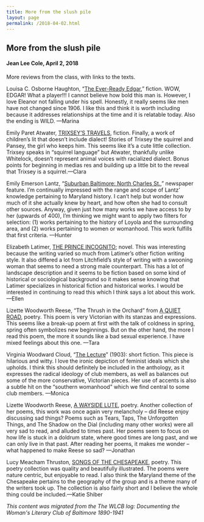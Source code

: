```yaml
---
title: More from the slush pile
layout: page
permalink: /2018-04-02.html
---
```

<style>
    .container{
        font-size:1.4em;
    }
</style>

## More from the slush pile
#### Jean Lee Cole, April 2, 2018

More reviews from the class, with links to the texts.

Louisa C. Osborne Haughton, “[The Ever-Ready Edgar](https://elizajames.github.io/WLCB_draft/item.html?id=261),” fiction. WOW, EDGAR!  What a player!!! I cannot believe how bold this man is. However, I love Eleanor not falling under his spell.  Honestly, it really seems like men have not changed since 1906.  I like this and think it is worth including because it addresses relationships at the time and it is relatable today. Also the ending is WILD. —Marina

Emily Paret Atwater, [TRIXSEY’S TRAVELS](https://elizajames.github.io/WLCB_draft/item.html?id=201), fiction. Finally, a work of children’s lit that doesn’t include dialect! Stories of Trixsey the squirrel and Pansey, the girl who keeps him. This seems like it’s a cute little collection. Trixsey speaks in “squirrel language” but Atwater, thankfully unlike Whitelock, doesn’t represent animal voices with racialized dialect. Bonus points for beginning in medias res and building up a little bit to the reveal that Trixsey is a squirrel.—Clara

Emily Emerson Lantz, “[Suburban Baltimore: North Charles St.](https://elizajames.github.io/WLCB_draft/item.html?id=1921),” newspaper feature. I’m continually impressed with the range and scope of Lantz’ knowledge pertaining to Maryland history. I can’t help but wonder how much of it she actually knew by heart, and how often she had to consult other sources. Anyway, given just how many works we have access to by her (upwards of 400), I’m thinking we might want to apply two filters for selection: (1) works pertaining to the history of Loyola and the surrounding area, and (2) works pertaining to women or womanhood. This work fulfills that first criteria. —Hunter

Elizabeth Latimer, [THE PRINCE INCOGNITO](https://elizajames.github.io/WLCB_draft/item.html?id=392); novel. This was interesting because the writing varied so much from Latimer’s other fiction writing style. It also differed a lot from Litchfield’s style of writing with a swooning woman that seems to need a strong male counterpart. This has a lot of landscape description and it seems to be fiction based on some kind of historical or sociological background so it makes sense knowing that Latimer specializes in historical fiction and historical works. I would be interested in continuing to read this which I think says a lot about this work.—Ellen

Lizette Woodworth Reese, “The Thrush in the Orchard” from [A QUIET ROAD](https://elizajames.github.io/WLCB_draft/item.html?id=191), poetry. This poem is very Victorian with its stanzas and expressions. This seems like a break-up poem at first with the talk of coldness in spring, spring often symbolizes new beginnings. But on the other hand, the more I read this poem, the more it sounds like a bad sexual experience. I have mixed feelings about this one. —Tara

Virginia Woodward Cloud, “[The Lecture](https://elizajames.github.io/WLCB_draft/item.html?id=904)” (1903): short fiction. This piece is hilarious and witty. I love the ironic depiction of feminist ideals which she upholds. I think this should definitely be included in the anthology, as it expresses the radical ideology of club members, as well as balances out some of the more conservative, Victorian pieces. Her use of accents is also a subtle hit on the “southern womanhood” which we find central to some club members. —Monica

Lizette Woodworth Reese, [A WAYSIDE LUTE](https://elizajames.github.io/WLCB_draft/item.html?id=194), poetry. Another collection of her poems, this work was once again very melancholy – did Reese enjoy discussing sad things? Poems such as Tears, Taps, The Unforgotten Things, and The Shadow on the Dial (including many other works) were all very sad to read, and alluded to times past. Her poems seem to focus on how life is stuck in a doldrum state, where good times are long past, and we can only live in that past. After reading her poems, it makes me wonder – what happened to make Reese so sad? —Jonathan

Lucy Meacham Thruston, [SONGS OF THE CHESAPEAKE](https://elizajames.github.io/WLCB_draft/item.html?id=851), poetry. This poetry collection was quality and beautifully illustrated. The poems were nature centric, but enjoyable to read. I also think the Maryland theme of the Chesapeake pertains to the geography of the group and is a theme many of the writers took up. The collection is also fairly short and I believe the whole thing could be included.—Katie Shiber

*This content was migrated from the The WLCB log: Documenting the Woman's Literary Club of Baltimore 1890-1941*
